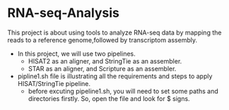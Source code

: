 # RNA-seq-Analysis
 This project is about using tools to analyze RNA-seq data by mapping the reads to a reference genome,followed by transcriptom assembly.
- In this project, we will use two pipelines. 
  - HISAT2 as an aligner, and StringTie as an assembler.
  - STAR as an aligner, and Scripture as an assembler. 
- pipline1.sh file is illustrating all the requirements and steps to apply HISAT/StringTie pipeline. 
  * before excuting pipeline1.sh, you will need to set some paths and directories firstly. So, open the file and look for $ signs.
